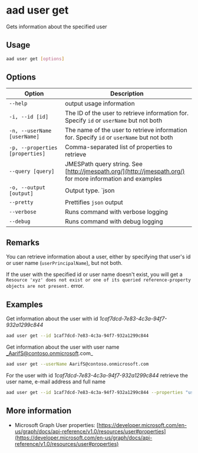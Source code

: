 # aad user get

Gets information about the specified user

## Usage

```sh
aad user get [options]
```

## Options

Option|Description
------|-----------
`--help`|output usage information
`-i, --id [id]`|The ID of the user to retrieve information for. Specify `id` or `userName` but not both
`-n, --userName [userName]`|The name of the user to retrieve information for. Specify `id` or `userName` but not both
`-p, --properties [properties]`|Comma-separated list of properties to retrieve
`--query [query]`|JMESPath query string. See [http://jmespath.org/](http://jmespath.org/) for more information and examples
`-o, --output [output]`|Output type. `json|text`. Default `text`
`--pretty`|Prettifies `json` output
`--verbose`|Runs command with verbose logging
`--debug`|Runs command with debug logging

## Remarks

You can retrieve information about a user, either by specifying that user's id or user name (`userPrincipalName`), but not both.

If the user with the specified id or user name doesn't exist, you will get a `Resource 'xyz' does not exist or one of its queried reference-property objects are not present.` error.

## Examples

Get information about the user with id _1caf7dcd-7e83-4c3a-94f7-932a1299c844_

```sh
aad user get --id 1caf7dcd-7e83-4c3a-94f7-932a1299c844
```

Get information about the user with user name _AarifS@contoso.onmicrosoft.com_

```sh
aad user get --userName AarifS@contoso.onmicrosoft.com
```

For the user with id _1caf7dcd-7e83-4c3a-94f7-932a1299c844_ retrieve the user name, e-mail address and full name

```sh
aad user get --id 1caf7dcd-7e83-4c3a-94f7-932a1299c844 --properties "userPrincipalName,mail,displayName"
```

## More information

- Microsoft Graph User properties: [https://developer.microsoft.com/en-us/graph/docs/api-reference/v1.0/resources/user#properties](https://developer.microsoft.com/en-us/graph/docs/api-reference/v1.0/resources/user#properties)

